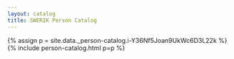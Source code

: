 ```yaml
---
layout: catalog
title: SWERIK Person Catalog
---
```

{% assign p = site.data._person-catalog.i-Y36Nf5Joan9UkWc6D3L22k %}
{% include person-catalog.html p=p %}

